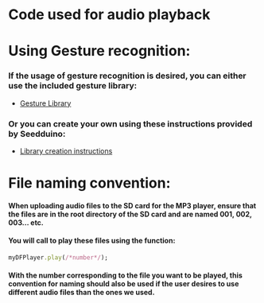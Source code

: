 # Code used for audio playback

# Using Gesture recognition:
### If the usage of gesture recognition is desired, you can either use the included gesture library:
  - [Gesture Library](https://github.com/Wafflom/MIT-CRE-AT-E-team-HAPlas/tree/48943a845ded3df958085c8eb5ed810e9c71b0dc/Code/Gesture%20Library)
### Or you can create your own using these instructions provided by Seedduino:
  - [Library creation instructions]()

# File naming convention:
#### When uploading audio files to the SD card for the MP3 player, ensure that the files are in the root directory of the SD card and are named 001, 002, 003... etc. 
#### You will call to play these files using the function:
```ruby
myDFPlayer.play(/*number*/);
```
#### With the number corresponding to the file you want to be played, this convention for naming should also be used if the user desires to use different audio files than the ones we used.


